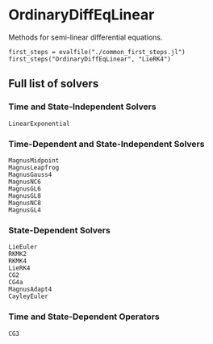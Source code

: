 # OrdinaryDiffEqLinear

Methods for semi-linear differential equations.

```@eval
first_steps = evalfile("./common_first_steps.jl")
first_steps("OrdinaryDiffEqLinear", "LieRK4")
```

## Full list of solvers

### Time and State-Independent Solvers

```@docs
LinearExponential
```

### Time-Dependent and State-Independent Solvers

```@docs
MagnusMidpoint
MagnusLeapfrog
MagnusGauss4
MagnusNC6
MagnusGL6
MagnusGL8
MagnusNC8
MagnusGL4
```

### State-Dependent Solvers

```@docs
LieEuler
RKMK2
RKMK4
LieRK4
CG2
CG4a
MagnusAdapt4
CayleyEuler
```

### Time and State-Dependent Operators

```@docs
CG3
```
